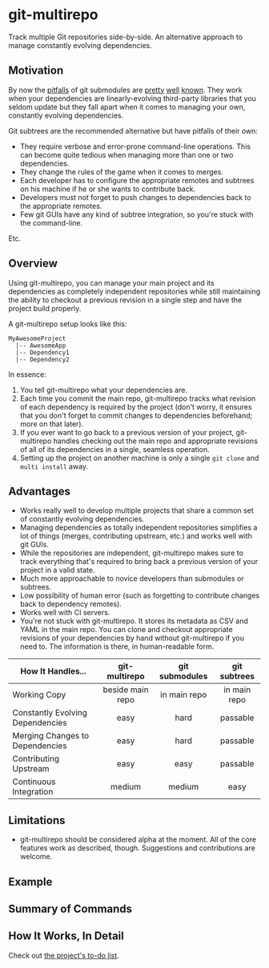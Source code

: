 # git-multirepo

Track multiple Git repositories side-by-side. An alternative approach to manage constantly evolving dependencies.

## Motivation

By now the
[pitfalls](http://somethingsinistral.net/blog/git-submodules-are-probably-not-the-answer/)
of git submodules are
[pretty](https://codingkilledthecat.wordpress.com/2012/04/28/why-your-company-shouldnt-use-git-submodules/)
[well](http://slopjong.de/2013/06/04/git-why-submodules-are-evil/)
[known](http://stackoverflow.com/questions/12075809/git-submodules-workflow-issues).
They work when your dependencies are linearly-evolving third-party libraries that you seldom update but they fall apart when it comes to managing your own, constantly evolving dependencies.

Git subtrees are the recommended alternative but have pitfalls of their own:

- They require verbose and error-prone command-line operations. This can become quite tedious when managing more than one or two dependencies.
- They change the rules of the game when it comes to merges.
- Each developer has to configure the appropriate remotes and subtrees on his machine if he or she wants to contribute back.
- Developers must not forget to push changes to dependencies back to the appropriate remotes.
- Few git GUIs have any kind of subtree integration, so you're stuck with the command-line.

Etc.

## Overview

Using git-multirepo, you can manage your main project and its dependencies as completely independent repositories while still maintaining the ability to checkout a previous revision in a single step and have the project build properly.

A git-multirepo setup looks like this:

```
MyAwesomeProject
  |-- AwesomeApp
  |-- Dependency1
  |-- Dependency2
```

In essence:

1. You tell git-multirepo what your dependencies are.
2. Each time you commit the main repo, git-multirepo tracks what revision of each dependency is required by the project (don't worry, it ensures that you don't forget to commit changes to dependencies beforehand; more on that later).
3. If you ever want to go back to a previous version of your project, git-multirepo handles checking out the main repo and appropriate revisions of all of its dependencies in a single, seamless operation.
4. Setting up the project on another machine is only a single `git clone` and `multi install` away.

## Advantages

- Works really well to develop multiple projects that share a common set of constantly evolving dependencies.
- Managing dependencies as totally independent repositories simplifies a lot of things (merges, contributing upstream, etc.) and works well with git GUIs.
- While the repositories are independent, git-multirepo makes sure to track everything that's required to bring back a previous version of your project in a valid state.
- Much more approachable to novice developers than submodules or subtrees.
- Low possibility of human error (such as forgetting to contribute changes back to dependency remotes).
- Works well with CI servers.
- You're not stuck with git-multirepo. It stores its metadata as CSV and YAML in the main repo. You can clone and checkout appropriate revisions of your dependencies by hand without git-multirepo if you need to. The information is there, in human-readable form.

| How It Handles...                |   git-multirepo  | git submodules | git subtrees |
|----------------------------------|:----------------:|:--------------:|:------------:|
| Working Copy                     | beside main repo |  in main repo  | in main repo |
| Constantly Evolving Dependencies |       easy       |      hard      |   passable   |
| Merging Changes to Dependencies  |       easy       |      hard      |   passable   |
| Contributing Upstream            |       easy       |      easy      |   passable   |
| Continuous Integration           |      medium      |     medium     |     easy     |

## Limitations

- git-multirepo should be considered alpha at the moment. All of the core features work as described, though. Suggestions and contributions are welcome.

## Example

## Summary of Commands

## How It Works, In Detail

Check out [the project's to-do list](https://www.pivotaltracker.com/n/projects/1256156).